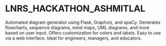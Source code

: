 # LNRS_HACKATHON_ASHMITLAL
Automated diagram generator using Flask, Graphviz, and spaCy. Generates flowcharts, sequence diagrams, mind maps, UML diagrams, and more based on user input. Offers customization for colors and labels. Easy to use via a web interface. Ideal for engineers, managers, and educators.
